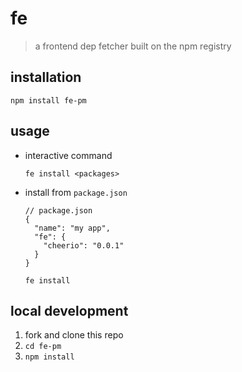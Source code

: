 # fe
> a frontend dep fetcher built on the npm registry

## installation 

```
npm install fe-pm
```

## usage

- interactive command

  ```
  fe install <packages>
  ```

- install from `package.json`

  ```
  // package.json
  {
    "name": "my app",
    "fe": {
      "cheerio": "0.0.1"
    }
  }
  ```

  ```
  fe install
  ```

## local development

1. fork and clone this repo
2. `cd fe-pm`
3. `npm install`
